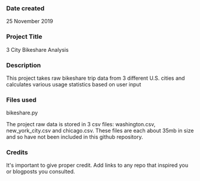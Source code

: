 ### Date created
25 November 2019

### Project Title
3 City Bikeshare Analysis

### Description
This project takes raw bikeshare trip data from 3 different U.S. cities and calculates various usage statistics based on user input

### Files used
bikeshare.py

The project raw data is stored in 3 csv files:
washington.csv, new_york_city.csv and chicago.csv.
These files are each about 35mb in size and so have not been included in this github repository.

### Credits
It's important to give proper credit. Add links to any repo that inspired you or blogposts you consulted.

